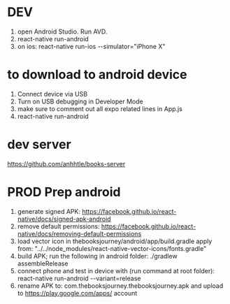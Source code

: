 # DEV
1) open Android Studio. Run AVD.
2) react-native run-android
3) on ios: react-native run-ios --simulator="iPhone X"

# to download to android device
1) Connect device via USB
2) Turn on USB debugging in Developer Mode
3) make sure to comment out all expo related lines in App.js
4) react-native run-android

# dev server
https://github.com/anhhtle/books-server

# PROD Prep android
1) generate signed APK: https://facebook.github.io/react-native/docs/signed-apk-android
2) remove default permissions: https://facebook.github.io/react-native/docs/removing-default-permissions
3) load vector icon in thebooksjourney/android/app/build.gradle
   apply from: "../../node_modules/react-native-vector-icons/fonts.gradle"
4) build APK; run the following in android folder: ./gradlew assembleRelease
5) connect phone and test in device with (run command at root folder): react-native run-android --variant=release
6) rename APK to: com.thebooksjourney.thebooksjourney.apk and upload to https://play.google.com/apps/ account